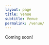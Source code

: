 ```yaml
---
layout: page
title: Venue
subtitle: Venue
permalink: /venue/
---
```

<div class="pretty-links">

Coming soon!

</div>
